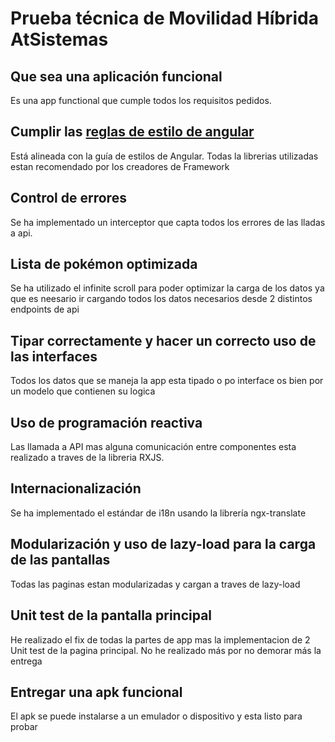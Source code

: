 # Prueba técnica de Movilidad Híbrida AtSistemas

## Que sea una aplicación funcional

Es una app functional que cumple todos los requisitos pedidos.

## Cumplir las [reglas de estilo de angular](https://angular.io/guide/styleguide)

Está alineada con la guía de estilos de Angular. Todas la librerias utilizadas estan recomendado por los creadores de Framework

## Control de errores

Se ha implementado un interceptor que capta todos los errores de las lladas a api.

## Lista de pokémon optimizada

Se ha utilizado el infinite scroll para poder optimizar la carga de los datos ya que es neesario ir cargando todos los datos necesarios desde 2 distintos endpoints de api

## Tipar correctamente y hacer un correcto uso de las interfaces

Todos los datos que se maneja la app esta tipado o po interface os bien por un modelo que contienen su logica

## Uso de programación reactiva

Las llamada a API mas alguna comunicación entre componentes esta realizado a traves de la libreria RXJS.

## Internacionalización

Se ha implementado el estándar de i18n usando la librería ngx-translate

## Modularización y uso de lazy-load para la carga de las pantallas

Todas las paginas estan modularizadas y cargan a traves de lazy-load

## Unit test de la pantalla principal

He realizado el fix de todas la partes de app mas la implementacion de 2 Unit test de la pagina principal. No he realizado más por no demorar más la entrega

## Entregar una apk funcional

El apk se puede instalarse a un emulador o dispositivo y esta listo para probar
